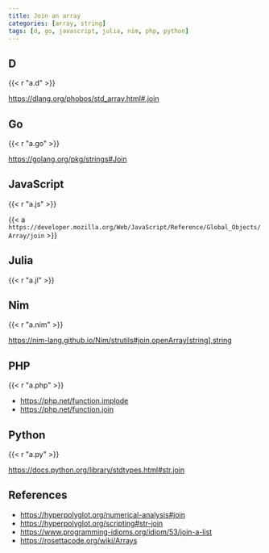 ```yaml
---
title: Join an array
categories: [array, string]
tags: [d, go, javascript, julia, nim, php, python]
---
```


## D

{{< r "a.d" >}}

<https://dlang.org/phobos/std_array.html#.join>

## Go

{{< r "a.go" >}}

<https://golang.org/pkg/strings#Join>

## JavaScript

{{< r "a.js" >}}

{{< a `https://developer.mozilla.org/Web/JavaScript/Reference/Global_Objects/
Array/join` >}}

## Julia

{{< r "a.jl" >}}

## Nim

{{< r "a.nim" >}}

<https://nim-lang.github.io/Nim/strutils#join,openArray[string],string>

## PHP

{{< r "a.php" >}}

- <https://php.net/function.implode>
- <https://php.net/function.join>

## Python

{{< r "a.py" >}}

<https://docs.python.org/library/stdtypes.html#str.join>

## References

- <https://hyperpolyglot.org/numerical-analysis#join>
- <https://hyperpolyglot.org/scripting#str-join>
- <https://www.programming-idioms.org/idiom/53/join-a-list>
- <https://rosettacode.org/wiki/Arrays>

